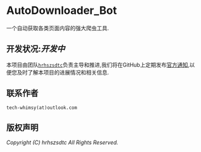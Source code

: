 # AutoDownloader_Bot

一个自动获取各类页面内容的强大爬虫工具.

## 开发状况:***开发中***  

本项目由团队[`hrhszsdtc`](https://github.com/orgs/hrhszsdtc/teams/hrhszsdtc)负责主导和推进,我们将在GitHub上定期发布[官方通知](https://github.com/hrhszsdtc/AutoDownloader_Bot/discussions),以便您及时了解本项目的进展情况和相关信息.

## 联系作者

`tech-whimsy(at)outlook.com`

## 版权声明

*Copyright (C) hrhszsdtc All Rights Reserved.*
